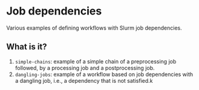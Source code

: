 # Job dependencies

Various examples of defining workflows with Slurm job dependencies.


## What is it?

1. `simple-chains`: example of a simple chain of a preprocessing job followed,
   by a processing job and a postprocessing job.
1. `dangling-jobs`: example of a workflow based on job dependencies with a
   dangling job, i.e., a dependency that is not satisfied.k
